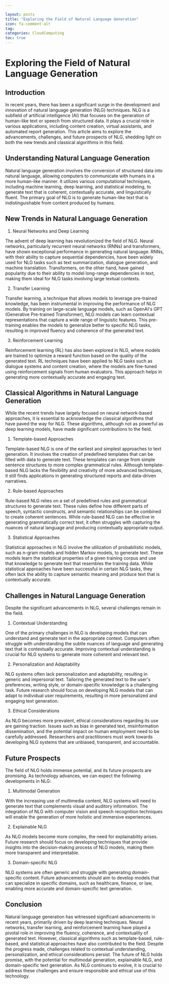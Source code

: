 ```yaml
---

layout: posts
title: "Exploring the Field of Natural Language Generation"
icon: fa-comment-alt
tag:      
categories: CloudComputing
toc: true
---
```




# Exploring the Field of Natural Language Generation

## Introduction

In recent years, there has been a significant surge in the development and innovation of natural language generation (NLG) techniques. NLG is a subfield of artificial intelligence (AI) that focuses on the generation of human-like text or speech from structured data. It plays a crucial role in various applications, including content creation, virtual assistants, and automated report generation. This article aims to explore the advancements, challenges, and future prospects of NLG, shedding light on both the new trends and classical algorithms in this field.

## Understanding Natural Language Generation

Natural language generation involves the conversion of structured data into natural language, allowing computers to communicate with humans in a more human-like manner. It utilizes various computational techniques, including machine learning, deep learning, and statistical modeling, to generate text that is coherent, contextually accurate, and linguistically fluent. The primary goal of NLG is to generate human-like text that is indistinguishable from content produced by humans.

## New Trends in Natural Language Generation

1. Neural Networks and Deep Learning

The advent of deep learning has revolutionized the field of NLG. Neural networks, particularly recurrent neural networks (RNNs) and transformers, have shown exceptional performance in generating natural language. RNNs, with their ability to capture sequential dependencies, have been widely used for NLG tasks such as text summarization, dialogue generation, and machine translation. Transformers, on the other hand, have gained popularity due to their ability to model long-range dependencies in text, making them ideal for NLG tasks involving large textual contexts.

2. Transfer Learning

Transfer learning, a technique that allows models to leverage pre-trained knowledge, has been instrumental in improving the performance of NLG models. By training on large-scale language models, such as OpenAI's GPT (Generative Pre-trained Transformer), NLG models can learn contextual representations that capture a wide range of linguistic features. This pre-training enables the models to generalize better to specific NLG tasks, resulting in improved fluency and coherence of the generated text.

3. Reinforcement Learning

Reinforcement learning (RL) has also been explored in NLG, where models are trained to optimize a reward function based on the quality of the generated text. RL techniques have been applied to NLG tasks such as dialogue systems and content creation, where the models are fine-tuned using reinforcement signals from human evaluators. This approach helps in generating more contextually accurate and engaging text.

## Classical Algorithms in Natural Language Generation

While the recent trends have largely focused on neural network-based approaches, it is essential to acknowledge the classical algorithms that have paved the way for NLG. These algorithms, although not as powerful as deep learning models, have made significant contributions to the field.

1. Template-based Approaches

Template-based NLG is one of the earliest and simplest approaches to text generation. It involves the creation of predefined templates that can be filled with data to generate text. These templates can range from simple sentence structures to more complex grammatical rules. Although template-based NLG lacks the flexibility and creativity of more advanced techniques, it still finds applications in generating structured reports and data-driven narratives.

2. Rule-based Approaches

Rule-based NLG relies on a set of predefined rules and grammatical structures to generate text. These rules define how different parts of speech, syntactic constructs, and semantic relationships can be combined to create coherent sentences. While rule-based NLG can be effective in generating grammatically correct text, it often struggles with capturing the nuances of natural language and producing contextually appropriate output.

3. Statistical Approaches

Statistical approaches in NLG involve the utilization of probabilistic models, such as n-gram models and hidden Markov models, to generate text. These models learn the statistical properties of a given training corpus and use that knowledge to generate text that resembles the training data. While statistical approaches have been successful in certain NLG tasks, they often lack the ability to capture semantic meaning and produce text that is contextually accurate.

## Challenges in Natural Language Generation

Despite the significant advancements in NLG, several challenges remain in the field.

1. Contextual Understanding

One of the primary challenges in NLG is developing models that can understand and generate text in the appropriate context. Computers often struggle with understanding the subtle nuances of language and generating text that is contextually accurate. Improving contextual understanding is crucial for NLG systems to generate more coherent and relevant text.

2. Personalization and Adaptability

NLG systems often lack personalization and adaptability, resulting in generic and impersonal text. Tailoring the generated text to the user's preferences, writing style, or domain-specific knowledge is a challenging task. Future research should focus on developing NLG models that can adapt to individual user requirements, resulting in more personalized and engaging text generation.

3. Ethical Considerations

As NLG becomes more prevalent, ethical considerations regarding its use are gaining traction. Issues such as bias in generated text, misinformation dissemination, and the potential impact on human employment need to be carefully addressed. Researchers and practitioners must work towards developing NLG systems that are unbiased, transparent, and accountable.

## Future Prospects

The field of NLG holds immense potential, and its future prospects are promising. As technology advances, we can expect the following developments in NLG:

1. Multimodal Generation

With the increasing use of multimedia content, NLG systems will need to generate text that complements visual and auditory information. The integration of NLG with computer vision and speech recognition techniques will enable the generation of more holistic and immersive experiences.

2. Explainable NLG

As NLG models become more complex, the need for explainability arises. Future research should focus on developing techniques that provide insights into the decision-making process of NLG models, making them more transparent and interpretable.

3. Domain-specific NLG

NLG systems are often generic and struggle with generating domain-specific content. Future advancements should aim to develop models that can specialize in specific domains, such as healthcare, finance, or law, enabling more accurate and domain-specific text generation.

## Conclusion

Natural language generation has witnessed significant advancements in recent years, primarily driven by deep learning techniques. Neural networks, transfer learning, and reinforcement learning have played a pivotal role in improving the fluency, coherence, and contextuality of generated text. However, classical algorithms such as template-based, rule-based, and statistical approaches have also contributed to the field. Despite the progress made, challenges related to contextual understanding, personalization, and ethical considerations persist. The future of NLG holds promise, with the potential for multimodal generation, explainable NLG, and domain-specific text generation. As NLG continues to evolve, it is crucial to address these challenges and ensure responsible and ethical use of this technology.
